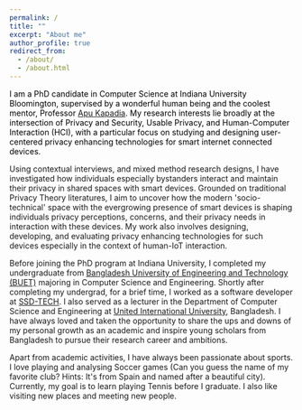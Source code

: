 ```yaml
---
permalink: /
title: ""
excerpt: "About me"
author_profile: true
redirect_from: 
  - /about/
  - /about.html
---
```


<span style="color:black">I am a PhD candidate in Computer Science at Indiana University Bloomington, supervised by a wonderful human being and the coolest mentor, Professor [Apu Kapadia](https://homes.luddy.indiana.edu/kapadia/). My research interests lie broadly at the intersection of Privacy and Security, Usable Privacy, and Human-Computer Interaction (HCI), with a particular focus on studying and designing user-centered privacy enhancing technologies for smart internet connected devices.</span>

Using contextual interviews, and mixed method research designs, I have investigated how individuals especially bystanders interact and maintain their privacy in shared spaces with smart devices. Grounded on traditional Privacy Theory literatures, I aim to uncover how the modern 'socio-technical' space with the evergrowing presence of smart devices is shaping individuals privacy perceptions, concerns, and their privacy needs in interaction with these devices. My work also involves designing, developing, and evaluating privacy enhancing technologies for such devices especially in the context of human-IoT interaction. 

Before joining the PhD program at Indiana University, I completed my undergraduate from [Bangladesh University of Engineering and Technology (BUET)](https://cse.buet.ac.bd/) majoring in Computer Science and Engineering. Shortly after completing my undergrad, for a brief time, I worked as a software developer at [SSD-TECH](https://ssd-tech.io/). I also served as a lecturer in the Department of Computer Science and Engineering at [United International University](https://www.uiu.ac.bd/), Bangladesh. I have always loved and taken the opportunity to share the ups and downs of my personal growth as an academic and inspire young scholars from Bangladesh to pursue their research career and ambitions.  

Apart from academic activities, I have always been passionate about sports. I love playing and analysing Soccer games (Can you guess the name of my favorite club? Hints: It's from Spain and named after a beautiful city). Currently, my goal is to learn playing Tennis before I graduate. I also like visiting new places and meeting new people. 
